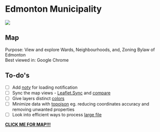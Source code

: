 # Edmonton Municipality
![](Edmonton_Municipality.gif)
<br>
## Map
Purpose: View and explore Wards, Neighbourhoods, and, Zoning Bylaw of Edmonton<br>
Best viewed in: Google Chrome

## To-do's
- [ ] Add [noty](https://ned.im/noty/#/) for loading notification
- [ ] Sync the map views - [Leaflet.Sync](https://github.com/jieter/Leaflet.Sync) and [compare](http://bl.ocks.org/milkbread/7430798)
- [ ] Give layers distinct [colors](https://bost.ocks.org/mike/leaflet/)
- [ ] Minimize data with [topojson](https://github.com/topojson/topojson) eg. reducing coordinates accuracy and removing unwanted properties
- [ ] Look into efficient ways to process [large file](https://stackoverflow.com/questions/4158102/loading-large-amount-of-data-into-memory-most-efficient-way-to-do-this)

[****CLICK ME FOR MAP!!!****](https://edmonton-open-data.github.io/Edmonton-Municipality-I/)
